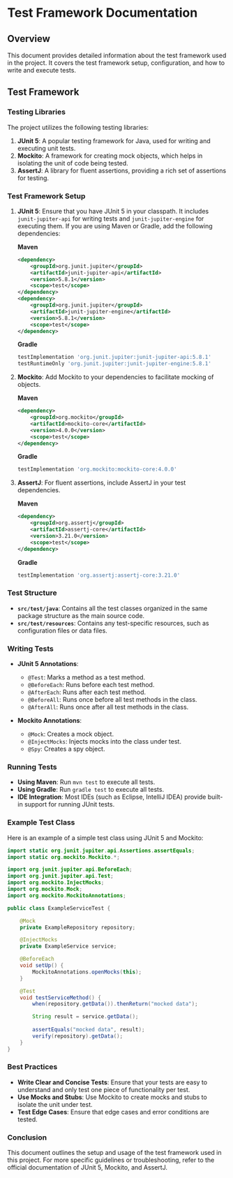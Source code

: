 # Test Framework Documentation

## Overview

This document provides detailed information about the test framework used in the project. It covers the test framework setup, configuration, and how to write and execute tests. 

## Test Framework

### Testing Libraries

The project utilizes the following testing libraries:

1. **JUnit 5**: A popular testing framework for Java, used for writing and executing unit tests.
2. **Mockito**: A framework for creating mock objects, which helps in isolating the unit of code being tested.
3. **AssertJ**: A library for fluent assertions, providing a rich set of assertions for testing.

### Test Framework Setup

1. **JUnit 5**: Ensure that you have JUnit 5 in your classpath. It includes `junit-jupiter-api` for writing tests and `junit-jupiter-engine` for executing them. If you are using Maven or Gradle, add the following dependencies:

   **Maven**
   ```xml
   <dependency>
       <groupId>org.junit.jupiter</groupId>
       <artifactId>junit-jupiter-api</artifactId>
       <version>5.8.1</version>
       <scope>test</scope>
   </dependency>
   <dependency>
       <groupId>org.junit.jupiter</groupId>
       <artifactId>junit-jupiter-engine</artifactId>
       <version>5.8.1</version>
       <scope>test</scope>
   </dependency>
   ```

   **Gradle**
   ```groovy
   testImplementation 'org.junit.jupiter:junit-jupiter-api:5.8.1'
   testRuntimeOnly 'org.junit.jupiter:junit-jupiter-engine:5.8.1'
   ```

2. **Mockito**: Add Mockito to your dependencies to facilitate mocking of objects.

   **Maven**
   ```xml
   <dependency>
       <groupId>org.mockito</groupId>
       <artifactId>mockito-core</artifactId>
       <version>4.0.0</version>
       <scope>test</scope>
   </dependency>
   ```

   **Gradle**
   ```groovy
   testImplementation 'org.mockito:mockito-core:4.0.0'
   ```

3. **AssertJ**: For fluent assertions, include AssertJ in your test dependencies.

   **Maven**
   ```xml
   <dependency>
       <groupId>org.assertj</groupId>
       <artifactId>assertj-core</artifactId>
       <version>3.21.0</version>
       <scope>test</scope>
   </dependency>
   ```

   **Gradle**
   ```groovy
   testImplementation 'org.assertj:assertj-core:3.21.0'
   ```

### Test Structure

- **`src/test/java`**: Contains all the test classes organized in the same package structure as the main source code.
- **`src/test/resources`**: Contains any test-specific resources, such as configuration files or data files.

### Writing Tests

- **JUnit 5 Annotations**:
  - `@Test`: Marks a method as a test method.
  - `@BeforeEach`: Runs before each test method.
  - `@AfterEach`: Runs after each test method.
  - `@BeforeAll`: Runs once before all test methods in the class.
  - `@AfterAll`: Runs once after all test methods in the class.

- **Mockito Annotations**:
  - `@Mock`: Creates a mock object.
  - `@InjectMocks`: Injects mocks into the class under test.
  - `@Spy`: Creates a spy object.

### Running Tests

- **Using Maven**: Run `mvn test` to execute all tests.
- **Using Gradle**: Run `gradle test` to execute all tests.
- **IDE Integration**: Most IDEs (such as Eclipse, IntelliJ IDEA) provide built-in support for running JUnit tests.

### Example Test Class

Here is an example of a simple test class using JUnit 5 and Mockito:

```java
import static org.junit.jupiter.api.Assertions.assertEquals;
import static org.mockito.Mockito.*;

import org.junit.jupiter.api.BeforeEach;
import org.junit.jupiter.api.Test;
import org.mockito.InjectMocks;
import org.mockito.Mock;
import org.mockito.MockitoAnnotations;

public class ExampleServiceTest {

    @Mock
    private ExampleRepository repository;

    @InjectMocks
    private ExampleService service;

    @BeforeEach
    void setUp() {
        MockitoAnnotations.openMocks(this);
    }

    @Test
    void testServiceMethod() {
        when(repository.getData()).thenReturn("mocked data");

        String result = service.getData();
        
        assertEquals("mocked data", result);
        verify(repository).getData();
    }
}
```

### Best Practices

- **Write Clear and Concise Tests**: Ensure that your tests are easy to understand and only test one piece of functionality per test.
- **Use Mocks and Stubs**: Use Mockito to create mocks and stubs to isolate the unit under test.
- **Test Edge Cases**: Ensure that edge cases and error conditions are tested.

### Conclusion

This document outlines the setup and usage of the test framework used in this project. For more specific guidelines or troubleshooting, refer to the official documentation of JUnit 5, Mockito, and AssertJ.
